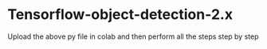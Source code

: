 # Tensorflow-object-detection-2.x

Upload the above py file in colab and then perform all the steps step by step
